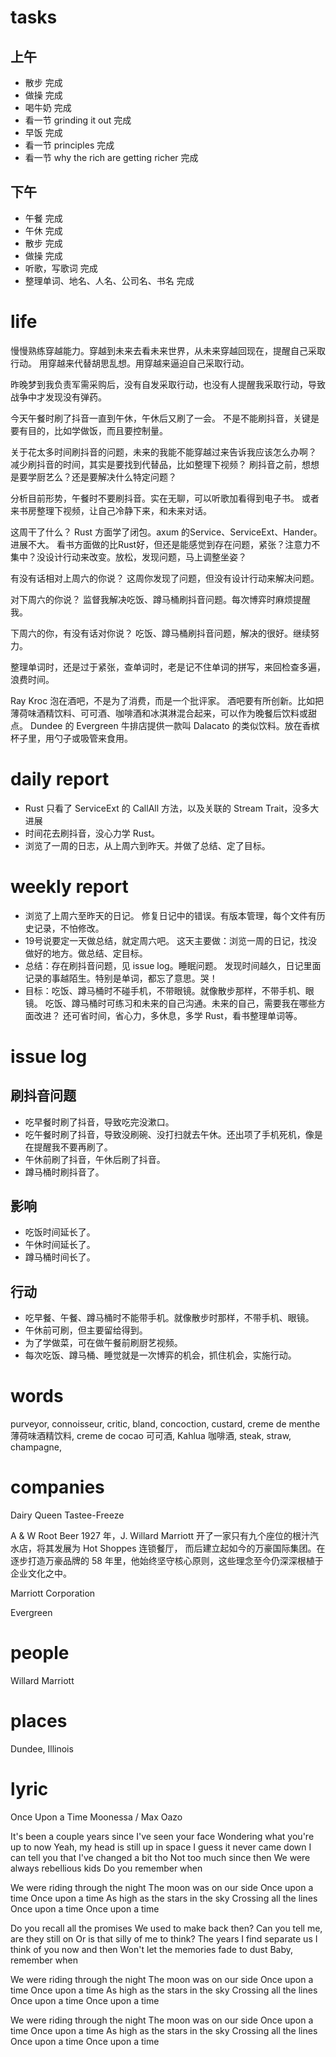 # tasks

## 上午

* 散步 完成
* 做操 完成
* 喝牛奶 完成
* 看一节 grinding it out 完成
* 早饭 完成
* 看一节 principles 完成
* 看一节 why the rich are getting richer 完成

## 下午

* 午餐 完成
* 午休 完成
* 散步 完成
* 做操 完成
* 听歌，写歌词 完成
* 整理单词、地名、人名、公司名、书名 完成

# life

慢慢熟练穿越能力。穿越到未来去看未来世界，从未来穿越回现在，提醒自己采取行动。
用穿越来代替胡思乱想。用穿越来逼迫自己采取行动。

昨晚梦到我负责军需采购后，没有自发采取行动，也没有人提醒我采取行动，导致战争中才发现没有弹药。

今天午餐时刷了抖音一直到午休，午休后又刷了一会。
不是不能刷抖音，关键是要有目的，比如学做饭，而且要控制量。

关于花太多时间刷抖音的问题，未来的我能不能穿越过来告诉我应该怎么办啊？
减少刷抖音的时间，其实是要找到代替品，比如整理下视频？
刷抖音之前，想想是要学厨艺么？还是要解决什么特定问题？

分析目前形势，午餐时不要刷抖音。实在无聊，可以听歌加看得到电子书。
或者来书房整理下视频，让自己冷静下来，和未来对话。

这周干了什么？
Rust 方面学了闭包。axum 的Service、ServiceExt、Hander。进展不大。
看书方面做的比Rust好，但还是能感觉到存在问题，紧张？注意力不集中？没设计行动来改变。放松，发现问题，马上调整坐姿？

有没有话相对上周六的你说？
这周你发现了问题，但没有设计行动来解决问题。

对下周六的你说？
监督我解决吃饭、蹲马桶刷抖音问题。每次博弈时麻烦提醒我。

下周六的你，有没有话对你说？
吃饭、蹲马桶刷抖音问题，解决的很好。继续努力。

整理单词时，还是过于紧张，查单词时，老是记不住单词的拼写，来回检查多遍，浪费时间。

Ray Kroc 泡在酒吧，不是为了消费，而是一个批评家。
酒吧要有所创新。比如把薄荷味酒精饮料、可可酒、咖啡酒和冰淇淋混合起来，可以作为晚餐后饮料或甜点。
Dundee 的 Evergreen 牛排店提供一款叫 Dalacato 的类似饮料。放在香槟杯子里，用勺子或吸管来食用。

# daily report

* Rust 只看了 ServiceExt 的 CallAll 方法，以及关联的 Stream Trait，没多大进展
* 时间花去刷抖音，没心力学 Rust。
* 浏览了一周的日志，从上周六到昨天。并做了总结、定了目标。

# weekly report

* 浏览了上周六至昨天的日记。
  修复日记中的错误。有版本管理，每个文件有历史记录，不怕修改。
* 19号说要定一天做总结，就定周六吧。
  这天主要做：浏览一周的日记，找没做好的地方。做总结、定目标。
* 总结：存在刷抖音问题，见 issue log。睡眠问题。
       发现时间越久，日记里面记录的事越陌生。特别是单词，都忘了意思。哭！
* 目标：吃饭、蹲马桶时不碰手机，不带眼镜。就像散步那样，不带手机、眼镜。
       吃饭、蹲马桶时可练习和未来的自己沟通。未来的自己，需要我在哪些方面改进？
       还可省时间，省心力，多休息，多学 Rust，看书整理单词等。

# issue log

## 刷抖音问题
* 吃早餐时刷了抖音，导致吃完没漱口。
* 吃午餐时刷了抖音，导致没刷碗、没打扫就去午休。还出项了手机死机，像是在提醒我不要再刷了。
* 午休前刷了抖音，午休后刷了抖音。
* 蹲马桶时刷抖音了。
## 影响
* 吃饭时间延长了。
* 午休时间延长了。
* 蹲马桶时间长了。
## 行动
* 吃早餐、午餐、蹲马桶时不能带手机。就像散步时那样，不带手机、眼镜。
* 午休前可刷，但主要留给得到。
* 为了学做菜，可在做午餐前刷厨艺视频。
* 每次吃饭、蹲马桶、睡觉就是一次博弈的机会，抓住机会，实施行动。

# words
purveyor, connoisseur, critic, bland, concoction, custard, creme de menthe 薄荷味酒精饮料,
creme de cocao 可可酒, Kahlua 咖啡酒, steak, straw, champagne,

# companies
Dairy Queen
Tastee-Freeze

A & W Root Beer
1927 年，J. Willard Marriott 开了一家只有九个座位的根汁汽水店，将其发展为 Hot Shoppes 连锁餐厅，
而后建立起如今的万豪国际集团。在逐步打造万豪品牌的 58 年里，他始终坚守核心原则，这些理念至今仍深深根植于企业文化之中。

Marriott Corporation

Evergreen

# people
Willard Marriott

# places
Dundee, Illinois

# lyric

Once Upon a Time
  Moonessa / Max Oazo

It's been a couple years since I've seen your face
Wondering what you're up to now
Yeah, my head is still up in space
I guess it never came down
I can tell you that I've changed a bit tho
Not too much since then
We were always rebellious kids
Do you remember when

We were riding through the night
The moon was on our side
Once upon a time
Once upon a time
As high as the stars in the sky
Crossing all the lines
Once upon a time
Once upon a time

Do you recall all the promises
We used to make back then?
Can you tell me, are they still on
Or is that silly of me to think?
The years I find separate us
I think of you now and then
Won't let the memories fade to dust
Baby, remember when

We were riding through the night
The moon was on our side
Once upon a time
Once upon a time
As high as the stars in the sky
Crossing all the lines
Once upon a time
Once upon a time

We were riding through the night
The moon was on our side
Once upon a time
Once upon a time
As high as the stars in the sky
Crossing all the lines
Once upon a time
Once upon a time
